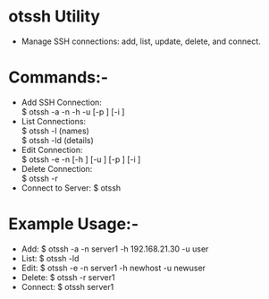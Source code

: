 # otssh Utility

- Manage SSH connections: add, list, update, delete, and connect.
  

# Commands:-

- Add SSH Connection:  
  $ otssh -a -n <name> -h <host> -u <user> [-p <port>] [-i <key>]
- List Connections:  
  $ otssh -l (names)  
  $ otssh -ld (details)
- Edit Connection:  
  $ otssh -e -n <name> [-h <host>] [-u <user>] [-p <port>] [-i <key>]
- Delete Connection:  
  $ otssh -r <name>
- Connect to Server:
  $ otssh <name>

# Example Usage:-
- Add: $ otssh -a -n server1 -h 192.168.21.30 -u user
- List: $ otssh -ld
- Edit: $ otssh -e -n server1 -h newhost -u newuser
- Delete: $ otssh -r server1
- Connect: $ otssh server1
